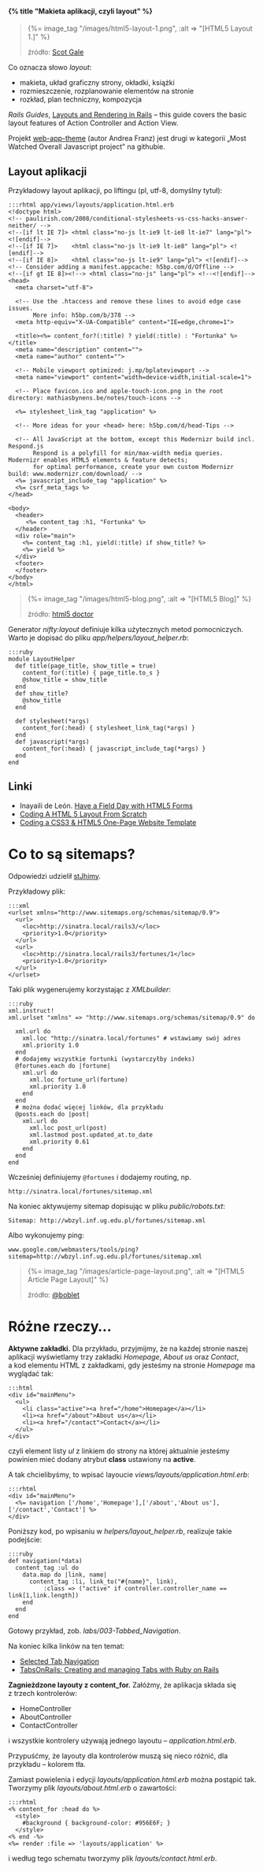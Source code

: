 #### {% title "Makieta aplikacji, czyli layout" %}

<blockquote>
 <p>
  {%= image_tag "/images/html5-layout-1.png", :alt => "[HTML5 Layout 1.]" %}
 </p>
 <p class="author">źródło: <a href="http://scottgale.com/blog/wp-content/uploads/2010/04/html5-layout-sm.png">Scot Gale</a></p>
</blockquote>

Co oznacza słowo *layout*:

* makieta, układ graficzny strony, okładki, książki
* rozmieszczenie, rozplanowanie elementów na stronie
* rozkład, plan techniczny, kompozycja

*Rails Guides*,
[Layouts and Rendering in Rails](http://edgeguides.rubyonrails.org/layouts_and_rendering.html) –
this guide covers the basic layout features of Action Controller and Action View.

Projekt [web-app-theme](https://github.com/pilu/web-app-theme) (autor Andrea Franz)
jest drugi w kategorii „Most Watched Overall Javascript project” na githubie.


## Layout aplikacji

Przykładowy layout aplikacji, po liftingu
(pl, utf-8, domyślny tytuł):

    :::rhtml app/views/layouts/application.html.erb
    <!doctype html>
    <!-- paulirish.com/2008/conditional-stylesheets-vs-css-hacks-answer-neither/ -->
    <!--[if lt IE 7]> <html class="no-js lt-ie9 lt-ie8 lt-ie7" lang="pl"> <![endif]-->
    <!--[if IE 7]>    <html class="no-js lt-ie9 lt-ie8" lang="pl"> <![endif]-->
    <!--[if IE 8]>    <html class="no-js lt-ie9" lang="pl"> <![endif]-->
    <!-- Consider adding a manifest.appcache: h5bp.com/d/Offline -->
    <!--[if gt IE 8]><!--> <html class="no-js" lang="pl"> <!--<![endif]-->
    <head>
      <meta charset="utf-8">

      <!-- Use the .htaccess and remove these lines to avoid edge case issues.
           More info: h5bp.com/b/378 -->
      <meta http-equiv="X-UA-Compatible" content="IE=edge,chrome=1">

      <title><%= content_for?(:title) ? yield(:title) : "Fortunka" %></title>
      <meta name="description" content="">
      <meta name="author" content="">

      <!-- Mobile viewport optimized: j.mp/bplateviewport -->
      <meta name="viewport" content="width=device-width,initial-scale=1">

      <!-- Place favicon.ico and apple-touch-icon.png in the root directory: mathiasbynens.be/notes/touch-icons -->

      <%= stylesheet_link_tag "application" %>

      <!-- More ideas for your <head> here: h5bp.com/d/head-Tips -->

      <!-- All JavaScript at the bottom, except this Modernizr build incl. Respond.js
           Respond is a polyfill for min/max-width media queries. Modernizr enables HTML5 elements & feature detects;
           for optimal performance, create your own custom Modernizr build: www.modernizr.com/download/ -->
      <%= javascript_include_tag "application" %>
      <%= csrf_meta_tags %>
    </head>

    <body>
      <header>
         <%= content_tag :h1, "Fortunka" %>
      </header>
      <div role="main">
        <%= content_tag :h1, yield(:title) if show_title? %>
        <%= yield %>
      </div>
      <footer>
      </footer>
    </body>
    </html>

<blockquote>
 <p>
  {%= image_tag "/images/html5-blog.png", :alt => "[HTML5 Blog]" %}
 </p>
 <p class="author">źródło: <a href="http://html5doctor.com/designing-a-blog-with-html5/">html5 doctor</a></p>
</blockquote>

Generator *nifty:layout* definiuje kilka użytecznych metod
pomocniczych. Warto je dopisać do pliku *app/helpers/layout_helper.rb*:

    :::ruby
    module LayoutHelper
      def title(page_title, show_title = true)
        content_for(:title) { page_title.to_s }
        @show_title = show_title
      end
      def show_title?
        @show_title
      end

      def stylesheet(*args)
        content_for(:head) { stylesheet_link_tag(*args) }
      end
      def javascript(*args)
        content_for(:head) { javascript_include_tag(*args) }
      end
    end


## Linki

* Inayaili de León. [Have a Field Day with HTML5 Forms](http://24ways.org/2009/have-a-field-day-with-html5-forms)
* [Coding A HTML 5 Layout From Scratch](http://www.smashingmagazine.com/2009/08/04/designing-a-html-5-layout-from-scratch/)
* [Coding a CSS3 & HTML5 One-Page Website Template](http://tutorialzine.com/2010/02/html5-css3-website-template/)



# Co to są sitemaps?

Odpowiedzi udzielił [stJhimy](http://www.stjhimy.com/posts/2).

Przykładowy plik:

    :::xml
    <urlset xmlns="http://www.sitemaps.org/schemas/sitemap/0.9">
      <url>
        <loc>http://sinatra.local/rails3/</loc>
        <priority>1.0</priority>
      </url>
      <url>
        <loc>http://sinatra.local/rails3/fortunes/1</loc>
        <priority>1.0</priority>
      </url>
    </urlset>

Taki plik wygenerujemy korzystając z *XMLbuilder*:

    :::ruby
    xml.instruct!
    xml.urlset "xmlns" => "http://www.sitemaps.org/schemas/sitemap/0.9" do

      xml.url do
        xml.loc "http://sinatra.local/fortunes" # wstawiamy swój adres
        xml.priority 1.0
      end
      # dodajemy wszystkie fortunki (wystarczyłby indeks)
      @fortunes.each do |fortune|
        xml.url do
          xml.loc fortune_url(fortune)
          xml.priority 1.0
        end
      end
      # można dodać więcej linków, dla przykładu
      @posts.each do |post|
        xml.url do
          xml.loc post_url(post)
          xml.lastmod post.updated_at.to_date
          xml.priority 0.61
        end
      end
    end

Wcześniej definiujemy `@fortunes` i dodajemy routing, np.

    http://sinatra.local/fortunes/sitemap.xml

Na koniec aktywujemy sitemap dopisując w pliku *public/robots.txt*:

    Sitemap: http://wbzyl.inf.ug.edu.pl/fortunes/sitemap.xml

Albo wykonujemy ping:

    www.google.com/webmasters/tools/ping?sitemap=http://wbzyl.inf.ug.edu.pl/fortunes/sitemap.xml


<blockquote>
 <p>
  {%= image_tag "/images/article-page-layout.png", :alt => "[HTML5 Article Page Layout]" %}
 </p>
 <p class="author">źródło: <a href="http://boblet.tumblr.com/post/141239118/html5-structure4">@boblet</a></p>
</blockquote>

# Różne rzeczy…

**Aktywne zakładki.**
Dla przykładu, przyjmijmy, że na każdej stronie naszej aplikacji
wyświetlamy trzy zakładki *Homepage*, *About us* oraz *Contact*,
a kod elementu HTML z zakładkami, gdy jesteśmy na stronie *Homepage*
ma wyglądać tak:

    :::html
    <div id="mainMenu">
      <ul>
        <li class="active"><a href="/home">Homepage</a></li>
        <li><a href="/about">About us</a></li>
        <li><a href="/contact">Contact</a></li>
      </ul>
    </div>

czyli element listy *ul* z linkiem do strony na której aktualnie jesteśmy
powinien mieć dodany atrybut **class** ustawiony na **active**.

A tak chcielibyśmy, to wpisać layoucie *views/layouts/application.html.erb*:

    :::rhtml
    <div id="mainMenu">
      <%= navigation ['/home','Homepage'],['/about','About us'],['/contact','Contact'] %>
    </div>

Poniższy kod, po wpisaniu w *helpers/layout_helper.rb*, realizuje takie podejście:

    :::ruby
    def navigation(*data)
      content_tag :ul do
        data.map do |link, name|
          content_tag :li, link_to("#{name}", link),
              :class => ("active" if controller.controller_name == link[1,link.length])
        end
      end
    end

Gotowy przykład, zob. *labs/003-Tabbed_Navigation*.

Na koniec kilka linków na ten temat:

* [Selected Tab Navigation](http://railsforum.com/viewtopic.php?id=30174)
* [TabsOnRails: Creating and managing Tabs with Ruby on Rails](http://code.simonecarletti.com/projects/tabsonrails/wiki)

**Zagnieżdzone layouty z content_for.**
Załóżmy, że aplikacja składa się z trzech kontrolerów:

* HomeController
* AboutController
* ContactController

i wszystkie kontrolery używają jednego layoutu – *application.html.erb*.

Przypuśćmy, że layouty dla kontrolerów muszą się nieco różnić,
dla przykładu – kolorem tła.

Zamiast powielenia i edycji *layouts/application.html.erb* można
postąpić tak. Tworzymy plik *layouts/about.html.erb* o zawartości:

    :::rhtml
    <% content_for :head do %>
      <style>
        #background { background-color: #956E6F; }
      </style>
    <% end -%>
    <%= render :file => 'layouts/application' %>

i według tego schematu tworzymy plik *layouts/contact.html.erb*.
